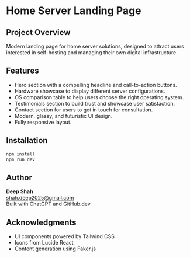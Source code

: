 # Home Server Landing Page

## Project Overview
Modern landing page for home server solutions, designed to attract users interested in self-hosting and managing their own digital infrastructure.

## Features
- Hero section with a compelling headline and call-to-action buttons.
- Hardware showcase to display different server configurations.
- OS comparison table to help users choose the right operating system.
- Testimonials section to build trust and showcase user satisfaction.
- Contact section for users to get in touch for consultation.
- Modern, glassy, and futuristic UI design.
- Fully responsive layout.

## Installation
```bash
npm install
npm run dev
```

## Author
**Deep Shah**  
[shah.deep2025@gmail.com](mailto:shah.deep2025@gmail.com)  
Built with ChatGPT and GitHub.dev

## Acknowledgments
- UI components powered by Tailwind CSS
- Icons from Lucide React
- Content generation using Faker.js
